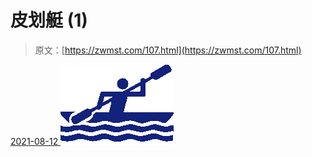 <!--yml
category: 未分类
date: 0001-01-01 00:00:00
--->

# 皮划艇 (1)

> 原文：[https://zwmst.com/107.html](https://zwmst.com/107.html)

   [ <time datetime="2021-08-12T09:06:23+08:00"> 2021-08-12 </time> ](https://zwmst.com/%e7%9a%ae%e5%88%92%e8%89%87-1)  [![](img/84d9bc09c6cfedbd829b5304a3262353.png)](https://zwmst.com/wp-content/uploads/2021/08/1628730383-772f38b2e176e17.png)